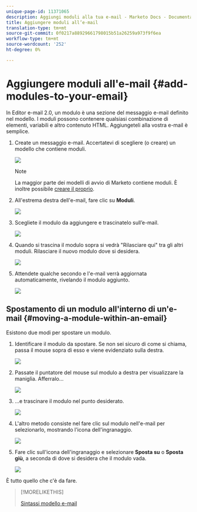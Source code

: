 ```yaml
---
unique-page-id: 11371065
description: Aggiungi moduli alla tua e-mail - Marketo Docs - Documentazione prodotto
title: Aggiungere moduli all’e-mail
translation-type: tm+mt
source-git-commit: 0f0217a88929661798015b51a26259a973f9f6ea
workflow-type: tm+mt
source-wordcount: '252'
ht-degree: 0%

---
```



# Aggiungere moduli all&#39;e-mail {#add-modules-to-your-email}

In Editor e-mail 2.0, un modulo è una sezione del messaggio e-mail definito nel modello. I moduli possono contenere qualsiasi combinazione di elementi, variabili e altro contenuto HTML. Aggiungeteli alla vostra e-mail è semplice.

1. Create un messaggio e-mail. Accertatevi di scegliere (o creare) un modello che contiene moduli.

   ![](assets/one-1.png)

   >[!NOTE]
   >
   >La maggior parte dei modelli di avvio di Marketo contiene moduli. È inoltre possibile [creare il proprio](/help/marketo/product-docs/email-marketing/general/email-editor-2/email-template-syntax.md#modules).

1. All&#39;estrema destra dell&#39;e-mail, fare clic su **Moduli**.

   ![](assets/two-3.png)

1. Scegliete il modulo da aggiungere e trascinatelo sull’e-mail.

   ![](assets/three-3.png)

1. Quando si trascina il modulo sopra si vedrà &quot;Rilasciare qui&quot; tra gli altri moduli. Rilasciare il nuovo modulo dove si desidera.

   ![](assets/four-2.png)

1. Attendete qualche secondo e l&#39;e-mail verrà aggiornata automaticamente, rivelando il modulo aggiunto.

   ![](assets/five-3.png)

## Spostamento di un modulo all&#39;interno di un&#39;e-mail {#moving-a-module-within-an-email}

Esistono due modi per spostare un modulo.

1. Identificare il modulo da spostare. Se non sei sicuro di come si chiama, passa il mouse sopra di esso e viene evidenziato sulla destra.

   ![](assets/six-2.png)

1. Passate il puntatore del mouse sul modulo a destra per visualizzare la maniglia. Afferralo...

   ![](assets/seven-2.png)

1. ...e trascinare il modulo nel punto desiderato.

   ![](assets/eight-2.png)

1. L&#39;altro metodo consiste nel fare clic sul modulo nell&#39;e-mail per selezionarlo, mostrando l&#39;icona dell&#39;ingranaggio.

   ![](assets/nine-2.png)

1. Fare clic sull&#39;icona dell&#39;ingranaggio e selezionare **Sposta su** o **Sposta giù**, a seconda di dove si desidera che il modulo vada.

   ![](assets/ten-2.png)

È tutto quello che c&#39;è da fare.

>[!MORELIKETHIS]
>
>[Sintassi modello e-mail](/help/marketo/product-docs/email-marketing/general/email-editor-2/email-template-syntax.md)
